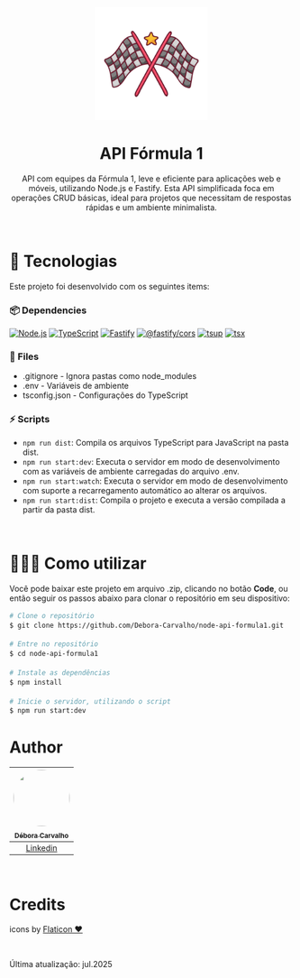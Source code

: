 <div align="center">

  <img src="./.github/assets/finish-flag.png" alt="Logo" height="200">
  <h1 align="center"><strong>API Fórmula 1</strong></h1>
  <p align="center">
	  API com equipes da Fórmula 1, leve e eficiente para aplicações web e móveis, utilizando Node.js e Fastify. Esta API simplificada foca em operações CRUD básicas, ideal para projetos que necessitam de respostas rápidas e um ambiente minimalista.
  </p>

</div>

<br />

# 🚀 Tecnologias

Este projeto foi desenvolvido com os seguintes items:

### 📦 Dependencies

  <!-- Badges -->
<div align="start">
  
  [![Node.js][nodejs-badge]][nodejs]
  [![TypeScript][ts-badge]][typescript]
  [![Fastify][fastify-badge]][fastify]
  [![@fastify/cors][fastify-cors-badge]][fastify-cors]
  [![tsup][tsup-badge]][tsup]
  [![tsx][tsx-badge]][tsx]

</div>

### 📄 Files

- .gitignore - Ignora pastas como node_modules
- .env - Variáveis de ambiente
- tsconfig.json - Configurações do TypeScript

### ⚡ Scripts

- `npm run dist`: Compila os arquivos TypeScript para JavaScript na pasta dist.
- `npm run start:dev`: Executa o servidor em modo de desenvolvimento com as variáveis de ambiente carregadas do arquivo .env.
- `npm run start:watch`: Executa o servidor em modo de desenvolvimento com suporte a recarregamento automático ao alterar os arquivos.
- `npm run start:dist`: Compila o projeto e executa a versão compilada a partir da pasta dist.

<br />

# 👩🏽‍💻 Como utilizar

Você pode baixar este projeto em arquivo .zip, clicando no botão <b>Code</b>, ou então seguir os passos abaixo para clonar o repositório em seu dispositivo:

```bash
# Clone o repositório 
$ git clone https://github.com/Debora-Carvalho/node-api-formula1.git

# Entre no repositório
$ cd node-api-formula1

# Instale as dependências
$ npm install

# Inicie o servidor, utilizando o script 
$ npm run start:dev
```

# Author

| [<img src="https://avatars2.githubusercontent.com/u/104103793?v=4" style="width: 100px; height: 100px; border-radius: 50%;"><br><sub>Débora Carvalho</sub>](https://github.com/Debora-Carvalho) |
| :---------------------------------------------------------------------------------------------------------------------------------------: |
|                                            [Linkedin](www.linkedin.com/in/debora-vieira-carvalho-45a478205)                                             |

<br />

# Credits

icons by [Flaticon ❤️][flaticon-icon]

<br />

Última atualização: jul.2025


[flaticon-icon]: https://www.flaticon.com/free-sticker/finish-flag_7295076
[nodejs-badge]: https://img.shields.io/badge/Node.js-%3E%3D20.00-blue.svg
[nodejs]: https://nodejs.org/
[ts-badge]: https://img.shields.io/badge/TypeScript-5.8-blue.svg
[typescript]: https://www.typescriptlang.org/
[typescript-npm]: https://www.npmjs.com/package/typescript
[fastify-badge]: https://img.shields.io/badge/Fastify-%3E%3D4.0-black.svg
[fastify]: https://www.fastify.io/
[fastify-cors-badge]: https://img.shields.io/badge/@fastify/cors-latest-black.svg
[fastify-cors]: https://github.com/fastify/fastify-cors
[tsup-badge]: https://img.shields.io/badge/tsup-latest-blue.svg
[tsup]: https://github.com/egoist/tsup
[tsx-badge]: https://img.shields.io/badge/tsx-latest-blue.svg
[tsx]: https://github.com/esbuild-kit/tsx

